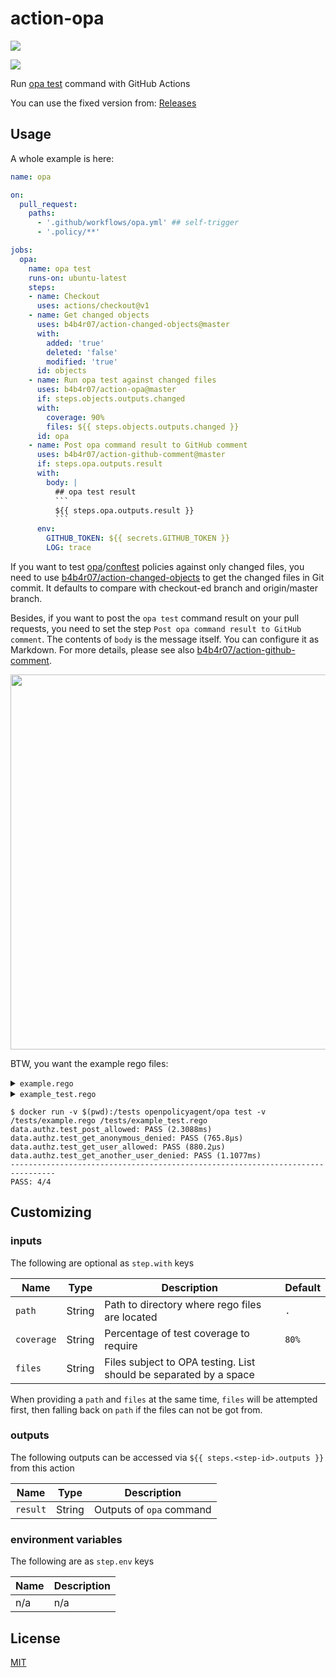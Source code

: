 # action-opa

[![](https://github.com/b4b4r07/action-opa/workflows/release/badge.svg)](https://github.com/b4b4r07/action-opa/releases)

![](docs/demo.png)

Run [opa test](https://www.openpolicyagent.org/docs/latest/policy-testing/) command with GitHub Actions

You can use the fixed version from: [Releases](https://github.com/b4b4r07/action-opa/releases/latest)

## Usage

A whole example is here:

```yaml
name: opa

on:
  pull_request:
    paths:
      - '.github/workflows/opa.yml' ## self-trigger
      - '.policy/**'

jobs:
  opa:
    name: opa test
    runs-on: ubuntu-latest
    steps:
    - name: Checkout
      uses: actions/checkout@v1
    - name: Get changed objects
      uses: b4b4r07/action-changed-objects@master
      with:
        added: 'true'
        deleted: 'false'
        modified: 'true'
      id: objects
    - name: Run opa test against changed files
      uses: b4b4r07/action-opa@master
      if: steps.objects.outputs.changed
      with:
        coverage: 90%
        files: ${{ steps.objects.outputs.changed }}
      id: opa
    - name: Post opa command result to GitHub comment
      uses: b4b4r07/action-github-comment@master
      if: steps.opa.outputs.result
      with:
        body: |
          ## opa test result
          ```
          ${{ steps.opa.outputs.result }}
          ```
      env:
        GITHUB_TOKEN: ${{ secrets.GITHUB_TOKEN }}
        LOG: trace
```

If you want to test [opa](https://github.com/open-policy-agent/opa)/[conftest](https://github.com/instrumenta/conftest) policies against only changed files, you need to use [b4b4r07/action-changed-objects](https://github.com/b4b4r07/action-changed-objects) to get the changed files in Git commit. It defaults to compare with checkout-ed branch and origin/master branch.

Besides, if you want to post the `opa test` command result on your pull requests, you need to set the step `Post opa command result to GitHub comment`. The contents of `body` is the message itself. You can configure it as Markdown. For more details, please see also [b4b4r07/action-github-comment](https://github.com/b4b4r07/action-github-comment).

<img src="docs/comment.png" width="600">

BTW, you want the example rego files:

<details><summary><code>example.rego</code></summary>
</br>

```rego
package authz

allow {
    input.path == ["users"]
    input.method == "POST"
}

allow {
    some profile_id
    input.path = ["users", profile_id]
    input.method == "GET"
    profile_id == input.user_id
}
```

</details>

<details><summary><code>example_test.rego</code></summary>
</br>

```rego
package authz

test_post_allowed {
    allow with input as {"path": ["users"], "method": "POST"}
}

test_get_anonymous_denied {
    not allow with input as {"path": ["users"], "method": "GET"}
}

test_get_user_allowed {
    allow with input as {"path": ["users", "bob"], "method": "GET", "user_id": "bob"}
}

test_get_another_user_denied {
    not allow with input as {"path": ["users", "bob"], "method": "GET", "user_id": "alice"}
}
```

</details>

```console
$ docker run -v $(pwd):/tests openpolicyagent/opa test -v /tests/example.rego /tests/example_test.rego
data.authz.test_post_allowed: PASS (2.3088ms)
data.authz.test_get_anonymous_denied: PASS (765.8µs)
data.authz.test_get_user_allowed: PASS (880.2µs)
data.authz.test_get_another_user_denied: PASS (1.1077ms)
--------------------------------------------------------------------------------
PASS: 4/4
```

## Customizing

### inputs

The following are optional as `step.with` keys

| Name       | Type   | Description                                                       | Default |
| ---------- | ------ | ----------------------------------------------------------------- | ------- |
| `path`     | String | Path to directory where rego files are located                    | `.`     |
| `coverage` | String | Percentage of test coverage to require                            | `80%`   |
| `files`    | String | Files subject to OPA testing. List should be separated by a space |         |

When providing a `path` and `files` at the same time, `files` will be attempted first, then falling back on `path` if the files can not be got from.

### outputs

The following outputs can be accessed via `${{ steps.<step-id>.outputs }}` from this action

| Name     | Type   | Description              |
| -------- | ------ | ------------------------ |
| `result` | String | Outputs of `opa` command |

### environment variables

The following are as `step.env` keys

| Name | Description |
| ---- | ----------- |
| n/a  | n/a         |

## License

[MIT](https://b4b4r07.mit-license.org/)
